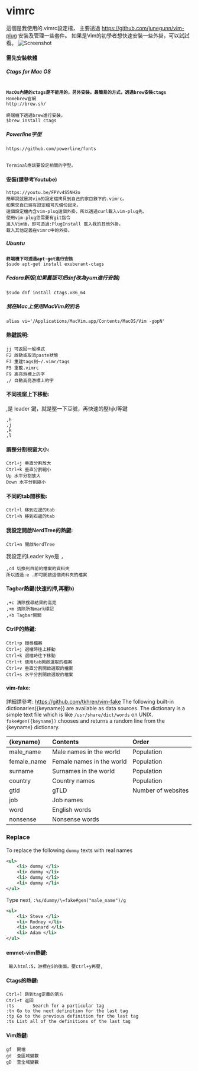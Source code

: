 # vimrc 
這個是我使用的.vimrc設定檔，
主要透過 https://github.com/junegunn/vim-plug
安裝及管理一些套件。
如果是Vim的初學者想快速安裝一些外掛，可以試試看。
![Screenshot](https://ccc.tc/vimrc.png)
#### 需先安裝軟體
##### Ctags for Mac OS
<pre><code>
<b>MacOs內建的ctags是不能用的，另外安裝。最簡易的方式，透過brew安裝ctags</b>
Homebrew官網
http://brew.sh/

終端機下透過brew進行安裝。
$brew install ctags
</code></pre>
##### Powerline字型
<pre><code>https://github.com/powerline/fonts</br>

Terminal應該要設定相關的字型。</code></pre>

#### 安裝(請參考Youtube)

<pre><code>https://youtu.be/FPYv4S5NH2o
簡單說就是將vim的設定檔拷貝到自己的家目錄下的.vimrc。
如果您自已經有設定檔可先備份起來。
這個設定檔內含vim-plug這個外掛，所以透過curl載入vim-plug先。
使用vim-plug您需要有git指令
進入Vim後，即可透過:PlugInstall 載入我的其他外掛。
載入其他定義在vimrc中的外掛。</code></pre>

##### Ubuntu
<pre><code><b>終端機下可透過apt-get進行安裝</b>
$sudo apt-get install exuberant-ctags</code></pre>

##### Fedora新版(如果舊版可把dnf改為yum進行安裝)
<pre><code>$sudo dnf install ctags.x86_64</code></pre>

##### 我在Mac上使用MacVim的別名
<pre><code>alias vi='/Applications/MacVim.app/Contents/MacOS/Vim -gopN'</code></pre>



#### 熱鍵說明:

<pre><code><kbd>j</kbd><kbd>j</kbd> 可返回一般模式
<kbd>F2</kbd> 啟動或取消paste狀態
<kbd>F3</kbd> 重建tags到~/.vimr/tags
<kbd>F5</kbd> 重載.vimrc
<kbd>F9</kbd> 高亮游標上的字
<kbd>,/</kbd> 自動高亮游標上的字</code></pre>

#### 不同視窗上下移動:
,是 leader 鍵，就是壓一下豆號，再快速的壓hjkl等鍵
<pre><code><kbd>,</kbd><kbd>h</kbd>
<kbd>,</kbd><kbd>j</kbd>
<kbd>,</kbd><kbd>k</kbd>
<kbd>,</kbd><kbd>l</kbd>
</code></pre>

#### 調整分割視窗大小:

<pre><code><kbd>Ctrl</kbd>+<kbd>j</kbd> 垂直分割放大
<kbd>Ctrl</kbd>+<kbd>k</kbd> 垂直分割縮小
<kbd>Up</kbd> 水平分割放大
<kbd>Down</kbd> 水平分割縮小</code></pre>



#### 不同的tab間移動:

<pre><code><kbd>Ctrl</kbd>+<kbd>l</kbd> 移到左邊的tab
<kbd>Ctrl</kbd>+<kbd>h</kbd> 移到右邊的tab</code></pre>

#### 我設定開啟NerdTree的熱鍵:
<pre><code><kbd>Ctrl</kbd>+<kbd>n</kbd> 開啟NerdTree</code></pre>

我設定的Leader kye是 <kbd>,</kbd>
<pre><code><kbd>,</kbd><kbd>c</kbd><kbd>d</kbd> 切換到目前的檔案的資料夾
所以透過<kbd>:e .</kbd>即可開啟這個資料夾的檔案</code></pre>

#### Tagbar熱鍵(快速的押,再壓b)
<pre><code><kbd>,</kbd>+<kbd>c</kbd> 清除搜尋結果的高亮
<kbd>,</kbd>+<kbd>m</kbd> 清除所有mark標記
<kbd>,</kbd>+<kbd>b</kbd> Tagbar開關 </code></pre>

#### CtrlP的熱鍵:
<pre><code><kbd>Ctrl</kbd>+<kbd>p</kbd> 搜尋檔案
<kbd>Ctrl</kbd>+<kbd>j</kbd> 選檔時往上移動
<kbd>Ctrl</kbd>+<kbd>k</kbd> 選檔時往下移動
<kbd>Ctrl</kbd>+<kbd>t</kbd> 使用tab開啟選取的檔案
<kbd>Ctrl</kbd>+<kbd>v</kbd> 垂直分割開啟選取的檔案
<kbd>Ctrl</kbd>+<kbd>s</kbd> 水平分割開啟選取的檔案</code></pre>
#### vim-fake:
詳細請參考:
https://github.com/tkhren/vim-fake
The following built-in dictionaries({keyname}) are available as data sources.
The dictionary is a simple text file which is like `/usr/share/dict/words` on UNIX.
`fake#gen({keyname})` chooses and returns a random line from the {keyname} dictionary.

| {keyname}     | Contents                    | Order               |
|:--------------|:----------------------------|:--------------------|
| male_name     | Male names in the world     | Population          |
| female_name   | Female names in the world   | Population          |
| surname       | Surnames in the world       | Population          |
| country       | Country names               | Population          |
| gtld          | gTLD                        | Number of websites  |
| job           | Job names                   | &nbsp;              |
| word          | English words               | &nbsp;              |
| nonsense      | Nonsense words              | &nbsp;              |


### Replace

To replace the following `dummy` texts with real names

```xml
<ul>
	<li> dummy </li>
	<li> dummy </li>
	<li> dummy </li>
	<li> dummy </li>
</ul>
```

Type next, `:%s/dummy/\=fake#gen("male_name")/g`

```xml
<ul>
	<li> Steve </li>
	<li> Rodney </li>
	<li> Leonard </li>
	<li> Adam </li>
</ul>
```

#### emmet-vim熱鍵:
<pre><code> 輸入html:5，游標在5的後面，壓<kbd>ctrl</kbd>+<kbd>y</kbd>再壓<kbd>,</kbd></code></pre>


#### Ctags的熱鍵:
<pre><code><kbd>Ctrl</kbd>+<kbd>]</kbd> 跳到tag定義的第方
<kbd>Ctrl</kbd>+<kbd>t</kbd> 返回
:ts <tag>  <RET>	Search for a particular tag
:tn	Go to the next definition for the last tag
:tp	Go to the previous definition for the last tag
:ts	List all of the definitions of the last tag
</code></pre>

#### Vim熱鍵:
<pre><code><kbd>gf</kbd>  開檔
<kbd>gd</kbd>  查區域變數
<kbd>gD</kbd>  查全域變數</code></pre>
